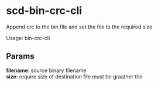 # scd-bin-crc-cli
Append crc to the bin file and set the file to the required size

Usage: bin-crc-cli <filename> <size>
  
## Params  

<b>filename</b>: source binary filename <br>
<b>size</b>: require size of destination file must be graather the</br>
